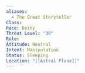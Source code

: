 ```yaml
---
aliases:
  - The Great Storyteller
Class: 
Race: Deity
Threat Level: "30"
Role: 
Attitude: Neutral
Intent: Manipulation
Status: Sleeping
Location: "[[Astral Plane]]"
---
```

